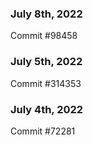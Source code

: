 ### July 8th, 2022

Commit #98458

### July 5th, 2022

Commit #314353


### July 4th, 2022

Commit #72281
